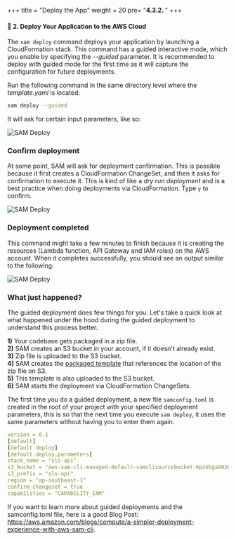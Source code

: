 +++
title = "Deploy the App"
weight = 20
pre= "<b>4.3.2. </b>"
+++

#### 🎯 2. Deploy Your Application to the AWS Cloud

The `sam deploy` command deploys your application by launching a CloudFormation stack. This command has a guided interactive mode, which you enable by specifying the _--guided_ parameter. It is recommended to deploy with guided mode for the first time as it will capture the configuration for future deployments.

Run the following command in the same directory level where the _template.yaml_ is located:

```bash
sam deploy --guided
```

It will ask for certain input parameters, like so: 

![SAM Deploy](/images/sam/screenshot-sam-deploy-guided.png)

### Confirm deployment

At some point, SAM will ask for deployment confirmation. This is possible because it first creates a CloudFormation ChangeSet, and then it asks for confirmation to execute it. This is kind of like a _dry run deployment_ and is a best practice when doing deployments via CloudFormation. Type `y` to confirm.

![SAM Deploy](/images/sam/screenshot-sam-deploy-guided-2.png)

### Deployment completed
This command might take a few minutes to finish because it is creating the resources (Lambda function, API Gateway and IAM roles) on the AWS account. When it completes successfully, you should see an output similar to the following:

![SAM Deploy](/images/sam/screenshot-sam-deploy.png)

### What just happened?

The guided deployment does few things for you. Let's take a quick look at what happened under the hood during the guided deployment to understand this process better.

**1)** Your codebase gets packaged in a zip file.  
**2)** SAM creates an S3 bucket in your account, if it doesn't already exist.  
**3)** Zip file is uploaded to the S3 bucket.  
**4)** SAM creates the [packaged template](/manualdeploy/bucket.html) that references the location of the zip file on S3.  
**5)** This template is also uploaded to the S3 bucket.  
**6)** SAM starts the deployment via CloudFormation ChangeSets.  

The first time you do a guided deployment, a new file `samconfig.toml` is created in the root of your project with your specified deployment parameters, this is so that the next time you execute `sam deploy`, it uses the same parameters without having you to enter them again.

```yaml
version = 0.1
[default]
[default.deploy]
[default.deploy.parameters]
stack_name = "sls-api"
s3_bucket = "aws-sam-cli-managed-default-samclisourcebucket-6pzkbga99265"
s3_prefix = "sls-api"
region = "ap-southeast-1"
confirm_changeset = true
capabilities = "CAPABILITY_IAM"
```

If you want to learn more about guided deployments and the samconfig.toml file, here is a good Blog Post: https://aws.amazon.com/blogs/compute/a-simpler-deployment-experience-with-aws-sam-cli. 